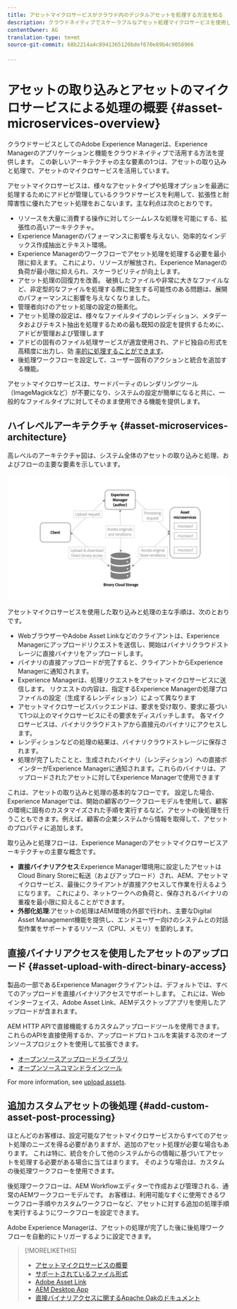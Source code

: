 ```yaml
---
title: アセットマイクロサービスがクラウド内のデジタルアセットを処理する方法を知る
description: クラウドネイティブでスケーラブルなアセット処理マイクロサービスを使用して、デジタルアセットを処理します。
contentOwner: AG
translation-type: tm+mt
source-git-commit: 68b2214a4c8941365120bdef670e89b4c9058966

---
```



# アセットの取り込みとアセットのマイクロサービスによる処理の概要 {#asset-microservices-overview}

<!--
First half of content at https://git.corp.adobe.com/aklimets/project-nui/blob/master/docs/Project-Nui-Asset-Compute-Service.md is useful for this article.
TBD: Post-GA we will provide detailed information at \help\assets\asset-microservices-configure-and-use.md. However, for GA, all information is added, in short, in this article.
-->

クラウドサービスとしてのAdobe Experience Managerは、Experience Managerのアプリケーションと機能をクラウドネイティブで活用する方法を提供します。 この新しいアーキテクチャの主な要素の1つは、アセットの取り込みと処理で、アセットのマイクロサービスを活用しています。

アセットマイクロサービスは、様々なアセットタイプや処理オプションを最適に処理するためにアドビが管理しているクラウドサービスを利用して、拡張性と耐障害性に優れたアセット処理をおこないます。主な利点は次のとおりです。

* リソースを大量に消費する操作に対してシームレスな処理を可能にする、拡張性の高いアーキテクチャ。
* Experience Managerのパフォーマンスに影響を与えない、効率的なインデックス作成抽出とテキスト環境。
* Experience Managerのワークフローでアセット処理を処理する必要を最小限に抑えます。 これにより、リソースが解放され、Experience Managerの負荷が最小限に抑えられ、スケーラビリティが向上します。
* アセット処理の回復力を改善。 破損したファイルや非常に大きなファイルなど、非定型的なファイルを処理する際に発生する可能性のある問題は、展開のパフォーマンスに影響を与えなくなりました。
* 管理者向けのアセット処理の設定の簡素化。
* アセット処理の設定は、様々なファイルタイプのレンディション、メタデータおよびテキスト抽出を処理するための最も既知の設定を提供するために、アドビが管理および管理します
* アドビの固有のファイル処理サービスが適宜使用され、アドビ独自の形式を高精度に出力し、効 [率的に処理することができます](file-format-support.md)。
* 後処理ワークフローを設定して、ユーザー固有のアクションと統合を追加する機能。

アセットマイクロサービスは、サードパーティのレンダリングツール（ImageMagickなど）が不要になり、システムの設定が簡単になると共に、一般的なファイルタイプに対してそのまま使用できる機能を提供します。

## ハイレベルアーキテクチャ {#asset-microservices-architecture}

高レベルのアーキテクチャ図は、システム全体のアセットの取り込みと処理、およびフローの主要な要素を示しています。

<!-- Proposed DRAFT diagram for asset microservices overview - see section "Asset processing - high-level diagram" in the PPTX deck

https://adobe-my.sharepoint.com/personal/gklebus_adobe_com/_layouts/15/guestaccess.aspx?guestaccesstoken=jexDC5ZnepXSt6dTPciH66TzckS1BPEfdaZuSgHugL8%3D&docid=2_1ec37f0bd4cc74354b4f481cd420e07fc&rev=1&e=CdgElS
-->

![アセットの取り込みと処理アセットのマイクロサ](assets/asset-microservices-overview.png "ービスを使用したアセットの取り込みと処理")

アセットマイクロサービスを使用した取り込みと処理の主な手順は、次のとおりです。

* WebブラウザーやAdobe Asset Linkなどのクライアントは、Experience Managerにアップロードリクエストを送信し、開始はバイナリクラウドストレージに直接バイナリをアップロードします。
* バイナリの直接アップロードが完了すると、クライアントからExperience Managerに通知されます。
* Experience Managerは、処理リクエストをアセットマイクロサービスに送信します。 リクエストの内容は、指定するExperience Managerの処理プロファイルの設定（生成するレンディション）によって異なります
* アセットマイクロサービスバックエンドは、要求を受け取り、要求に基づいて1つ以上のマイクロサービスにその要求をディスパッチします。 各マイクロサービスは、バイナリクラウドストアから直接元のバイナリにアクセスします。
* レンディションなどの処理の結果は、バイナリクラウドストレージに保存されます。
* 処理が完了したことと、生成されたバイナリ（レンディション）への直接ポインターがExperience Managerに通知されます。これらのバイナリは、アップロードされたアセットに対してExperience Managerで使用できます

これは、アセットの取り込みと処理の基本的なフローです。 設定した場合、Experience Managerでは、開始の顧客のワークフローモデルを使用して、顧客の環境に固有のカスタマイズされた手順を実行するなど、アセットの後処理を行うこともできます。例えば、顧客の企業システムから情報を取得して、アセットのプロパティに追加します。

取り込みと処理フローは、Experience Managerのアセットマイクロサービスアーキテクチャの主要な概念です。

* **直接バイナリアクセス**:Experience Manager環境用に設定したアセットはCloud Binary Storeに転送（およびアップロード）され、AEM、アセットマイクロサービス、最後にクライアントが直接アクセスして作業を行えるようになります。 これにより、ネットワークへの負荷と、保存されるバイナリの重複を最小限に抑えることができます。
* **外部化処理**:アセットの処理はAEM環境の外部で行われ、主要なDigital Asset Management機能を提供し、エンドユーザー向けのシステムとの対話型作業をサポートするリソース（CPU、メモリ）を節約します。

## 直接バイナリアクセスを使用したアセットのアップロード {#asset-upload-with-direct-binary-access}

製品の一部であるExperience Managerクライアントは、デフォルトでは、すべてのアップロードを直接バイナリアクセスでサポートします。 これには、Webインターフェイス、Adobe Asset Link、AEMデスクトップアプリを使用したアップロードが含まれます。

AEM HTTP APIで直接機能するカスタムアップロードツールを使用できます。 これらのAPIを直接使用するか、アップロードプロトコルを実装する次のオープンソースプロジェクトを使用して拡張できます。

* [オープンソースアップロードライブラリ](https://github.com/adobe/aem-upload)
* [オープンソースコマンドラインツール](https://github.com/adobe/aio-cli-plugin-aem)

For more information, see [upload assets](add-assets.md).

## 追加カスタムアセットの後処理 {#add-custom-asset-post-processing}

ほとんどのお客様は、設定可能なアセットマイクロサービスからすべてのアセット処理のニーズを得る必要がありますが、追加のアセット処理が必要な場合もあります。 これは特に、統合を介して他のシステムからの情報に基づいてアセットを処理する必要がある場合に当てはまります。 そのような場合は、カスタムの後処理ワークフローを使用できます。

後処理ワークフローは、AEM Workflowエディターで作成および管理される、通常のAEMワークフローモデルです。 お客様は、利用可能なすぐに使用できるワークフロー手順やカスタムワークフローなど、アセットに対する追加の処理手順を実行するようにワークフローを設定できます。

Adobe Experience Managerは、アセットの処理が完了した後に後処理ワークフローを自動的にトリガーするように設定できます。

<!-- TBD asgupta, Engg: Create some asset-microservices-data-flow-diagram.
-->

>[!MORELIKETHIS]
>
>* [アセットマイクロサービスの概要](asset-microservices-configure-and-use.md)
>* [サポートされているファイル形式](file-format-support.md)
>* [Adobe Asset Link](https://helpx.adobe.com/enterprise/using/adobe-asset-link.html)
>* [AEM Desktop App](https://docs.adobe.com/content/help/en/experience-manager-desktop-app/using/introduction.html)
>* [直接バイナリアクセスに関するApache Oakのドキュメント](https://jackrabbit.apache.org/oak/docs/features/direct-binary-access.html)

